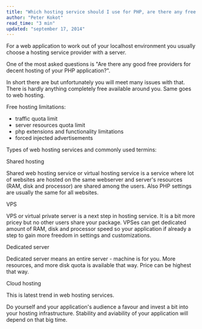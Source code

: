 ```yaml
---
title: "Which hosting service should I use for PHP, are there any free hosting providers?"
author: "Peter Kokot"
read_time: "3 min"
updated: "september 17, 2014"
---
```


For a web application to work out of your localhost environment you usually choose a hosting service provider with a server.

One of the most asked questions is "Are there any good free providers for decent hosting of your PHP application?".

In short there are but unfortunately you will meet many issues with that. There is hardly anything completely free available
around you. Same goes to web hosting.

Free hosting limitations:
- traffic quota limit
- server resources quota limit
- php extensions and functionality limitations
- forced injected advertisements

Types of web hosting services and commonly used termins:

Shared hosting

Shared web hosting service or virtual hosting service is a service where lot of websites are hosted on the same webserver and server's
resources (RAM, disk and processor) are shared among the users. Also PHP settings are usually the same for all websites.

VPS

VPS or virtual private server is a next step in hosting service. It is a bit more pricey but no other users share your package. VPSes
can get dedicated amount of RAM, disk and processor speed so your application if already a step to gain more freedom in settings and
customizations.

Dedicated server

Dedicated server means an entire server - machine is for you. More resources, and more disk quota is available that way. Price can be highest that
way.

Cloud hosting

This is latest trend in web hosting services.

Do yourself and your application's audience a favour and invest a bit into your hosting infrastructure. Stability and aviability of
your application will depend on that big time.
